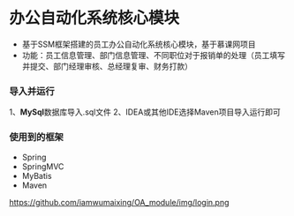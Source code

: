 办公自动化系统核心模块
============================
* 基于SSM框架搭建的员工办公自动化系统核心模块，基于慕课网项目<br>
* 功能：员工信息管理、部门信息管理、不同职位对于报销单的处理（员工填写并提交、部门经理审核、总经理复审、财务打款）

### 导入并运行
1、**MySql**数据库导入.sql文件
2、IDEA或其他IDE选择Maven项目导入运行即可

### 使用到的框架
* Spring
* SpringMVC
* MyBatis
* Maven

https://github.com/iamwumaixing/OA_module/img/login.png

